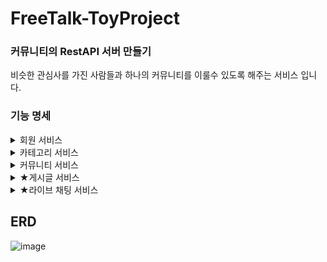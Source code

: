 # FreeTalk-ToyProject
### 커뮤니티의 RestAPI 서버 만들기

비슷한 관심사를 가진 사람들과 하나의 커뮤니티를 이룰수 있도록 해주는 서비스 입니다.

### 기능 명세
<details>
    <summary>회원 서비스</summary>
</br>
    
- 회원 가입/탈퇴, 이메일 인증, 로그인, 로그아웃, 정보 조회/수정
- 사용자 권한
    - 인증필요, 일반 사용자, 읽기 권한, 쓰기 권한, 모든 권한     
- (관리자)사용자 리스트 조회
    -  이름,닉네임,이메일 의 키워드로 검색 
    -  권한,상태,가입된 커뮤니티 등의 조건 검색 가능
#### 사용된 기술
- Spring-Security와 JWT의 토큰 인증 방식을 활용한 회원 인증 서비스 구현
- Redis를 활용한 만료 토큰 관리와, 이메일 인증 방식 구현
- Security의 Role을 Customzie하여 다양한 권한 구현( ex: 읽기 권한, 쓰기 권한)
- QueryDsl을 이용한 사용자 검색의 동적 쿼리 지원</br>

[회원 서비스 부분](https://github.com/cutegyuseok/FreeTalk-ToyProject/tree/master/src/main/java/com/cutegyuseok/freetalk/auth)</br>

</details>
<details>
    <summary> 카테고리 서비스</summary>
</br>
    
- Self join을 활용한 무한 depth의 카테고리 기능
- (관리자)카테고리 생성,수정,삭제
- 카테고리 조회 기능
#### 사용된 기술
- Self join을 활용한 infinite depth의 카테고리 방식
- 커뮤니티 entity와 M:N 관계의 테이블 구축

[카테고리 서비스 부분](https://github.com/cutegyuseok/FreeTalk-ToyProject/tree/master/src/main/java/com/cutegyuseok/freetalk/category)</br>

</details>
<details>
    <summary>커뮤니티 서비스</summary>
</br>
    
- 커뮤니티 CRUD,가입/탈퇴
- 사용자가 가입한 커뮤니티 조회
- 커뮤니티 검색
    - 최신순, 인원순, 게시글순 등의 동적 정렬 기능
    - 카테고리 조건 기능
    - 키워드 검색 기능 
#### 사용된 기술
- 게시글, 멤버, 카테고리 와의 연관 관계 테이블

[커뮤니티 서비스 부분](https://github.com/cutegyuseok/FreeTalk-ToyProject/tree/master/src/main/java/com/cutegyuseok/freetalk/community)</br>
</details>

<details>
    <summary><span>★</span>게시글 서비스</summary>
</br>
    
- 게시글 CRUD( 커뮤니티 가입 후 원하는 커뮤니티에 게시)
- <span>★</span>게시글 조회
  - 다양한 검색 타입 지원
      - 제목, 내용, 닉네임, 제목&내용, 전부&HashTag 등의 동적인 타입 지원
  - 다양한 정렬 지원 
      - 최신순, 오래된 순, 조회수 순, 좋아요 순
  - 다양한 조건
      - 커뮤니티 조건, 작성자 조건, 최소 좋아요 조건, 최소 조회수 조건, 게시 날짜 조건, 게시글 종류 조건

#### 사용된 기술
- Self join을 활용한 무한 대댓글 기능과 CRUD</br>

[게시글 서비스 부분](https://github.com/cutegyuseok/FreeTalk-ToyProject/tree/master/src/main/java/com/cutegyuseok/freetalk/posting)</br>
</br>

</details>

<details>
    <summary><span>★</span>라이브 채팅 서비스</summary>
</br>
    
- 채팅방 개설(N명의 회원 채팅방)
- 본인이 참여되어있는 채팅방 조회
- 채팅방 초대
- 채팅방 떠나기
- 채팅방 불러오기
- WevSocket - STOMP 를 이용한 채팅 발신 수신

#### 사용된 기술

[채팅 서비스 부분](https://github.com/cutegyuseok/FreeTalk-ToyProject/tree/master/src/main/java/com/cutegyuseok/freetalk/chat)</br>
[WebSocket 부분](https://github.com/cutegyuseok/FreeTalk-ToyProject/tree/master/src/main/java/com/cutegyuseok/freetalk/global/config/webSocket)</br>
</details>

## ERD</br>
![image](https://github.com/cutegyuseok/FreeTalk-ToyProject/assets/103543611/18f2b96e-a06f-4ca9-9f0b-6a44ba146b29)

